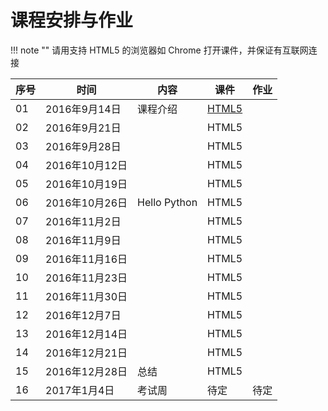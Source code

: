 课程安排与作业
=============

!!! note ""
    请用支持 HTML5 的浏览器如 Chrome 打开课件，并保证有互联网连接


序号 | 时间  |  内容 | 课件  | 作业
-- | --- | ---------- | -- | ----
01 | 2016年9月14日 | 课程介绍 | [HTML5](01.intro/index.html) |
02 | 2016年9月21日 |  |  HTML5 |
03 | 2016年9月28日 |  |  HTML5 |
04 | 2016年10月12日 | |  HTML5 |
05 | 2016年10月19日 |  | HTML5 |
06 | 2016年10月26日 | Hello Python | HTML5 |
07 | 2016年11月2日 |  | HTML5 | 
08 | 2016年11月9日 |  | HTML5 | 
09 | 2016年11月16日 |  | HTML5  |
10 | 2016年11月23日 |  | HTML5  | 
11 | 2016年11月30日 |  | HTML5  |
12 | 2016年12月7日 |  | HTML5 | 
13 | 2016年12月14日 |  | HTML5  |
14 | 2016年12月21日 |  | HTML5 |
15 | 2016年12月28日 | 总结 | HTML5  |
16 | 2017年1月4日 | 考试周  | 待定  | 待定
